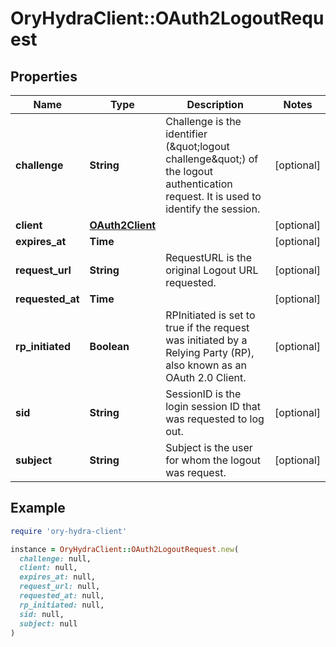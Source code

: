 # OryHydraClient::OAuth2LogoutRequest

## Properties

| Name | Type | Description | Notes |
| ---- | ---- | ----------- | ----- |
| **challenge** | **String** | Challenge is the identifier (\&quot;logout challenge\&quot;) of the logout authentication request. It is used to identify the session. | [optional] |
| **client** | [**OAuth2Client**](OAuth2Client.md) |  | [optional] |
| **expires_at** | **Time** |  | [optional] |
| **request_url** | **String** | RequestURL is the original Logout URL requested. | [optional] |
| **requested_at** | **Time** |  | [optional] |
| **rp_initiated** | **Boolean** | RPInitiated is set to true if the request was initiated by a Relying Party (RP), also known as an OAuth 2.0 Client. | [optional] |
| **sid** | **String** | SessionID is the login session ID that was requested to log out. | [optional] |
| **subject** | **String** | Subject is the user for whom the logout was request. | [optional] |

## Example

```ruby
require 'ory-hydra-client'

instance = OryHydraClient::OAuth2LogoutRequest.new(
  challenge: null,
  client: null,
  expires_at: null,
  request_url: null,
  requested_at: null,
  rp_initiated: null,
  sid: null,
  subject: null
)
```

